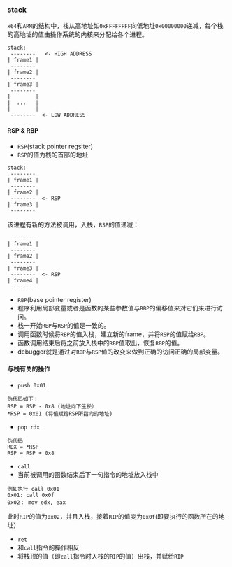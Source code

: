 ### stack
`x64`和`ARM`的结构中，栈从高地址如`0xFFFFFFFF`向低地址`0x00000000`递减，每个栈的高地址的值由操作系统的内核来分配给各个进程。

```
stack:
 --------   <- HIGH ADDRESS
| frame1 | 
 --------
| frame2 |
 --------
| frame3 |
 --------
|        |
|  ...   | 
|        |
 --------  <- LOW ADDRESS
```

#### RSP & RBP
* `RSP`(stack pointer regsiter)
* `RSP`的值为栈的首部的地址

```
stack:
 --------          
| frame1 | 
 --------
| frame2 |         
 --------  <- RSP
| frame3 |
 --------

```
该进程有新的方法被调用，入栈，`RSP`的值递减：

```
 --------   
| frame1 | 
 --------
| frame2 |         
 --------  
| frame3 |
 --------  <- RSP
| frame4 |
 --------
```

* `RBP`(base pointer register)
* 程序利用局部变量或者是函数的某些参数值与`RBP`的偏移值来对它们来进行访问。
* 栈一开始`RBP`与`RSP`的值是一致的。
* 调用函数时候将`RBP`的值入栈，建立新的frame，并将`RSP`的值赋给`RBP`。
* 函数调用结束后将之前放入栈中的`RBP`值取出，恢复`RBP`的值。
* debugger就是通过对`RBP`与`RSP`值的改变来做到正确的访问正确的局部变量。

#### 与栈有关的操作
* `push 0x01`

```
伪代码如下：
RSP = RSP - 0x8 (地址向下生长）
*RSP = 0x01 (将值赋给RSP所指向的地址)
```

* `pop rdx`

```
伪代码
RDX = *RSP
RSP = RSP + 0x8
```

* `call`
* 当前被调用的函数结束后下一句指令的地址放入栈中

```
例如执行 call 0x01
0x01: call 0x0f
0x02： mov edx, eax
```
此时`RIP`的值为`0x02`，并且入栈，接着`RIP`的值变为`0x0f`(即要执行的函数所在的地址）

* `ret`
* 和`call`指令的操作相反
* 将栈顶的值（即`call`指令时入栈的`RIP`的值）出栈，并赋给`RIP`